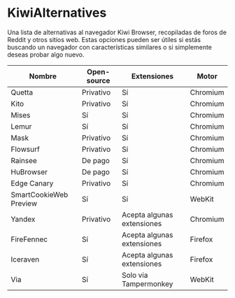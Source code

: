# KiwiAlternatives

Una lista de alternativas al navegador Kiwi Browser, recopiladas de foros de Reddit y otros sitios web. Estas opciones pueden ser útiles si estás buscando un navegador con características similares o si simplemente deseas probar algo nuevo.

| Nombre                | Open-source | Extensiones                   | Motor     |
|-----------------------|-------------|-------------------------------|-----------|
| Quetta                | Privativo   | Sí                            | Chromium  |
| Kito                  | Privativo   | Sí                            | Chromium  |
| Mises                 | Sí          | Sí                            | Chromium  |
| Lemur                 | Sí          | Sí                            | Chromium  |
| Mask                  | Privativo   | Sí                            | Chromium  |
| Flowsurf              | Privativo   | Sí                            | Chromium  |
| Rainsee               | De pago     | Sí                            | Chromium  |
| HuBrowser             | De pago     | Sí                            | Chromium  |
| Edge Canary           | Privativo   | Sí                            | Chromium  |
| SmartCookieWeb Preview| Sí          | Sí                            | WebKit    |
| Yandex                | Privativo   | Acepta algunas extensiones    | Chromium  |
| FireFennec            | Sí          | Acepta algunas extensiones    | Firefox   |
| Iceraven              | Sí          | Acepta algunas extensiones    | Firefox   |
| Via                   | Sí          | Solo via Tampermonkey         | WebKit    |

